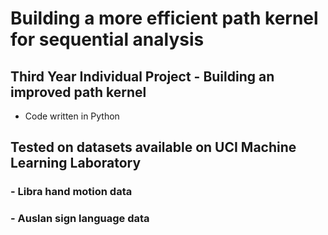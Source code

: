 # Building a more efficient path kernel for sequential analysis
## Third Year Individual Project - Building an improved path kernel

* Code written in Python

##  Tested on datasets available on UCI Machine Learning Laboratory
### - Libra hand motion data
### - Auslan sign language data
